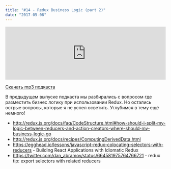 ```yaml
---
title: "#14 - Redux Business Logic (part 2)"
date: "2017-05-08"
---
```


<iframe width="100%" height="166" scrolling="no" frameborder="no" src="https://w.soundcloud.com/player/?url=https%3A//api.soundcloud.com/tracks/321546121&amp;color=ff5500&amp;auto_play=false&amp;hide_related=false&amp;show_comments=true&amp;show_user=true&amp;show_reposts=false"></iframe>

<a href="https://5minreact.podster.fm/14/download/audio.mp3?download=yes&media=file"><i class="fa fa-download"></i> Скачать mp3 подкаста</a>

В предыдущем выпуске подкаста мы разбирались с вопросом где разместить бизнес логику при использовании Redux. Но остались острые вопросы, которые я не успел осветить. Углубимся в тему ещё немного!

- http://redux.js.org/docs/faq/CodeStructure.html#how-should-i-split-my-logic-between-reducers-and-action-creators-where-should-my-business-logic-go
- http://redux.js.org/docs/recipes/ComputingDerivedData.html
- https://egghead.io/lessons/javascript-redux-colocating-selectors-with-reducers - Building React Applications with Idiomatic Redux
- https://twitter.com/dan_abramov/status/664581975764766721 - redux tip: export selectors with related reducers
